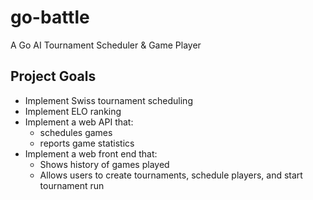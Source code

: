 # go-battle
A Go AI Tournament Scheduler &amp; Game Player

## Project Goals
- Implement Swiss tournament scheduling
- Implement ELO ranking
- Implement a web API that:
  - schedules games
  - reports game statistics
- Implement a web front end that:
  - Shows history of games played
  - Allows users to create tournaments, schedule players, and start tournament run
